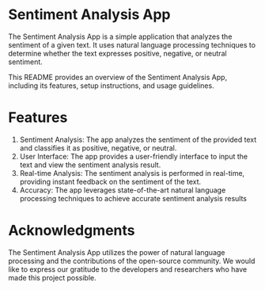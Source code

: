 # Sentiment Analysis App
The Sentiment Analysis App is a simple application that analyzes the sentiment of a given text. It uses natural language processing techniques to determine whether the text expresses positive, negative, or neutral sentiment.

This README provides an overview of the Sentiment Analysis App, including its features, setup instructions, and usage guidelines.

# Features
1. Sentiment Analysis: The app analyzes the sentiment of the provided text and classifies it as positive, negative, or neutral.
2. User Interface: The app provides a user-friendly interface to input the text and view the sentiment analysis result.
3. Real-time Analysis: The sentiment analysis is performed in real-time, providing instant feedback on the sentiment of the text.
4. Accuracy: The app leverages state-of-the-art natural language processing techniques to achieve accurate sentiment analysis results

# Acknowledgments
The Sentiment Analysis App utilizes the power of natural language processing and the contributions of the open-source community. We would like to express our gratitude to the developers and researchers who have made this project possible.
